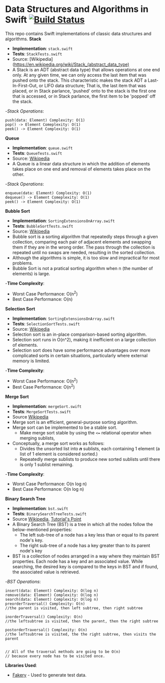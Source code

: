 # Data Structures and Algorithms in Swift [![Build Status](https://travis-ci.org/yanil3500/data-structures-and-algorithms-in-swift.svg?branch=master)](https://travis-ci.org/yanil3500/data-structures-and-algorithms-in-swift)
This repo contains Swift implementations of classic data structures and algorithms.
**Stack**
- **Implementation**: `stack.swift`
- **Tests**: `StackTests.swift`
- Source: [Wikipedia](https://en.wikipedia.org/wiki/Stack_(abstract_data_type)
- A Stack is an ADT (abstract data type) that allows operations at one end only. At any given time, we can only access the last item that was pushed onto the stack. This characteristic makes the stack ADT a Last-In-First-Out, or LIFO data structure; That is, the last item that was placed, or in Stack parlance, 'pushed' onto to the stack is the first one that is accessed, or in Stack parlance, the first item to be 'popped' off the stack.

-*Stack Operations*:

    push(data: Element) Complexity: O(1)
    pop() -> Element Comeplexity: O(1)
    peek() -> Element Complexity: O(1)

**Queue**
- **Implementation**: `queue.swift`
- **Tests**: `QueueTests.swift`
- Source: [Wikipedia](https://en.wikipedia.org/wiki/Queue_(abstract_data_type))
- A Queue is a linear data structure in which the addition of elements takes place on one end and removal of elements takes place on the other.

-*Stack Operations*:

    enqueue(data: Element) Complexity: O(1)
    dequeue() -> Element Comeplexity: O(1)
    peek() -> Element Complexity: O(1)

**Bubble Sort**
- **Implementation**: `SortingExtensionsOnArray.swift`
- **Tests**: `BubbleSortTests.swift`
- Source: [Wikipedia](https://en.wikipedia.org/wiki/Bubble_sort)
- Bubble sort is a sorting algorithm that repeatedly steps through a given collection, comparing each pair of adjacent elements and swapping them if they are in the wrong order.
     The pass through the collection is repeated until no swaps are needed, resulting in the sorted 
     collection.
- Although the algorithms is simple, it is too slow and impractical for most problems.
- Bubble Sort is not a pratical sorting algorithm when n (the number of elements) is large.

-**Time Complexity**:
- Worst Case Performance: O(n<sup>2</sup>) 
- Best Case Performance: O(n)

**Selection Sort**
- **Implementation**: `SortingExtensionsOnArray.swift`
- **Tests**: `SelectionSortTests.swift`
- Source: [Wikipedia](https://en.wikipedia.org/wiki/Selection_sort)
- Selection sort is an in-place comparison-based sorting algorithm.
- Selection sort runs in O(n^2), making it inefficient on a large collection of elements.
- Selection sort does have some performance advantages over more complicated sorts in certain situations, particularly where external memory is limited.

-**Time Complexity**:
- Worst Case Performance: O(n<sup>2</sup>) 
- Best Case Performance: O(n<sup>2</sup>)

**Merge Sort**
- **Implementation**: `mergeSort.swift`
- **Tests**: `MergeSortTests.swift`
- Source [Wikipedia](https://en.wikipedia.org/wiki/Merge_sort)
- Merge sort is an efficient, general-purpose sorting algorithm.
- Merge sort can be implemented to be a stable sort.
    - Make merge sort stable by using the `<=` relational operator when merging sublists,
- Conceptually, a merge sort works as follows:
    - Divides the unsorted list into <em>**n**</em> sublists, each containing 1 element (a list of 1 element is considered sorted.)
    - Repeatedly merge sublists to produce new sorted sublists until there is only 1 sublist remaining.

-**Time Complexity**:
- Worst Case Performance: O(n log n)
- Best Case Performance: O(n log n)

**Binary Search Tree**
- **Implementation**: `bst.swift`
- **Tests**: `BinarySearchTreeTests.swift`
- Source [Wikipedia](https://en.wikipedia.org/wiki/Binary_search_tree), [Tutorial's Point](https://www.tutorialspoint.com/data_structures_algorithms/binary_search_tree.htm)
- A Binary Search Tree (BST) is a tree in which all the nodes follow the below-mentioned properties:
    - The left sub-tree of a node has a key less than or equal to its parent node's key.
    - The right sub-tree of a node has a key greater than to its parent node's key
- BST is a collection of nodes arranged in a way where they maintain BST properties. Each node has a key and an associated value. While searching, the desired key is compared to the keys in BST and if found, the associated value is retrieved.

-*BST Operations*:

    insert(data: Element) Complexity: O(log n)
    remove(data: Element) Complexity: O(log n)
    search(data: Element) Complexity: O(log n)
    preorderTraversal() Complexity: O(n) 
    //the parent is visited, then left subtree, then right subtree

    inorderTraversal() Complexity: O(n) 
    //the leftsubtree is visited, then the parent, then the right subtree

    postorderTraversal() Complexity: O(n)
    //the leftsubtree is visited, the the right subtree, then visits the parent

    
    // All of the traversal methods are going to be O(n)
    // because every node has to be visited once.



**Libraries Used**:
- [Fakery](https://github.com/vadymmarkov/Fakery) - Used to generate test data. 